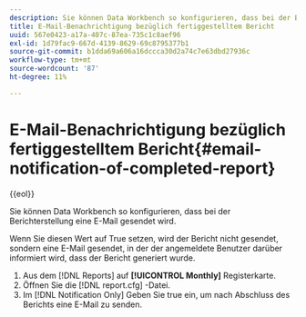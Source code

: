 ```yaml
---
description: Sie können Data Workbench so konfigurieren, dass bei der Berichterstellung eine E-Mail gesendet wird.
title: E-Mail-Benachrichtigung bezüglich fertiggestelltem Bericht
uuid: 567e0423-a17a-407c-87ea-735c1c8aef96
exl-id: 1d79fac9-667d-4139-8629-69c8795377b1
source-git-commit: b1dda69a606a16dccca30d2a74c7e63dbd27936c
workflow-type: tm+mt
source-wordcount: '87'
ht-degree: 11%

---
```


# E-Mail-Benachrichtigung bezüglich fertiggestelltem Bericht{#email-notification-of-completed-report}

{{eol}}

Sie können Data Workbench so konfigurieren, dass bei der Berichterstellung eine E-Mail gesendet wird.

Wenn Sie diesen Wert auf True setzen, wird der Bericht nicht gesendet, sondern eine E-Mail gesendet, in der der angemeldete Benutzer darüber informiert wird, dass der Bericht generiert wurde.

1. Aus dem [!DNL Reports] auf **[!UICONTROL Monthly]** Registerkarte.
1. Öffnen Sie die [!DNL report.cfg] -Datei.
1. Im [!DNL Notification Only] Geben Sie true ein, um nach Abschluss des Berichts eine E-Mail zu senden.
